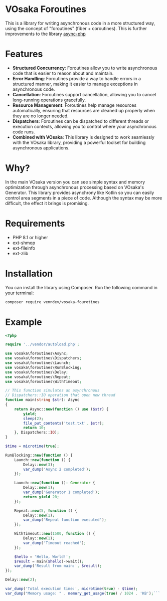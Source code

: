 # VOsaka Foroutines
This is a library for writing asynchronous code in a more structured way, using the concept of "foroutines" (fiber + coroutines).
This is further improvements to the library [async-php](https://github.com/terremoth/php-async)

# Features
- **Structured Concurrency**: Foroutines allow you to write asynchronous code that is easier to reason about and maintain.
- **Error Handling**: Foroutines provide a way to handle errors in a structured manner, making it easier to manage exceptions in asynchronous code.
- **Cancellation**: Foroutines support cancellation, allowing you to cancel long-running operations gracefully.
- **Resource Management**: Foroutines help manage resources automatically, ensuring that resources are cleaned up properly when they are no longer needed.
- **Dispatchers**: Foroutines can be dispatched to different threads or execution contexts, allowing you to control where your asynchronous code runs.
- **Combined with VOsaka**: This library is designed to work seamlessly with the VOsaka library, providing a powerful toolset for building asynchronous applications.

# Why?
In the main VOsaka version you can see simple syntax and memory optimization through asynchronous processing based on VOsaka's Generator. This library provides asynchrony like Kotlin so you can easily control area segments in a piece of code. Although the syntax may be more difficult, the effect it brings is promising.

# Requirements
- PHP 8.1 or higher
- ext-shmop
- ext-fileinfo
- ext-zlib

# Installation
You can install the library using Composer. Run the following command in your terminal:

```bash
composer require venndev/vosaka-fourotines
```

# Example
```php
<?php

require '../vendor/autoload.php';

use vosaka\foroutines\Async;
use vosaka\foroutines\Dispatchers;
use vosaka\foroutines\Launch;
use vosaka\foroutines\RunBlocking;
use vosaka\foroutines\Delay;
use vosaka\foroutines\Repeat;
use vosaka\foroutines\WithTimeout;

// This function simulates an asynchronous
// Dispatchers::IO operation that open new thread
function main(string $str): Async
{
    return Async::new(function () use ($str) {
        yield;
        sleep(2);
        file_put_contents('test.txt', $str);
        return 10;
    }, Dispatchers::IO);
}

$time = microtime(true);

RunBlocking::new(function () {
    Launch::new(function () {
        Delay::new(3);
        var_dump('Async 2 completed');
    });

    Launch::new(function (): Generator {
        Delay::new(1);
        var_dump('Generator 1 completed');
        return yield 20;
    });

    Repeat::new(5, function () {
        Delay::new(1);
        var_dump('Repeat function executed');
    });

    WithTimeout::new(1500, function () {
        Delay::new(1);
        var_dump('Timeout reached');
    });

    $hello = 'Hello, World!';
    $result = main($hello)->wait();
    var_dump('Result from main:', $result);
});

Delay::new(2);

var_dump('Total execution time:', microtime(true) - $time);
var_dump("Memory usage: " . memory_get_usage(true) / 1024 . 'KB');```
